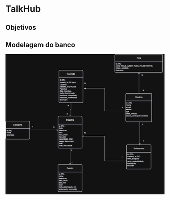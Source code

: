 # TalkHub 

## Objetivos

## Modelagem do banco

<img src="TalkHub.drawio (1).png" alt="Modelagem do banco">

